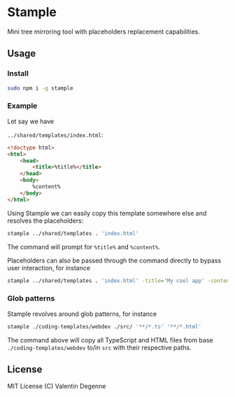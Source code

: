 # Stample

Mini tree mirroring tool with placeholders replacement capabilities.

## Usage

### Install

```bash
sudo npm i -g stample
```

### Example

Let say we have

`../shared/templates/index.html`:

```html
<!doctype html>
<html>
	<head>
		<title>%title%</title>
	</head>
	<body>
		%content%
	</body>
</html>
```

Using Stample we can easily copy this template somewhere else and resolves the placeholders:

```bash
stample ../shared/templates . 'index.html'
```

The command will prompt for `%title%` and `%content%`.

Placeholders can also be passed through the command directly to bypass user interaction, for instance

```bash
stample ../shared/templates . 'index.html' -title='My cool app' -content='<h1>Hello</h1>'
```

### Glob patterns

Stample revolves around glob patterns, for instance

```bash
stample ./coding-templates/webdev ./src/ '**/*.ts' '**/*.html'
```

The command above will copy all TypeScript and HTML files from base `./coding-templates/webdev` to/in `src` with their respective paths.

## License

MIT License (C) Valentin Degenne
